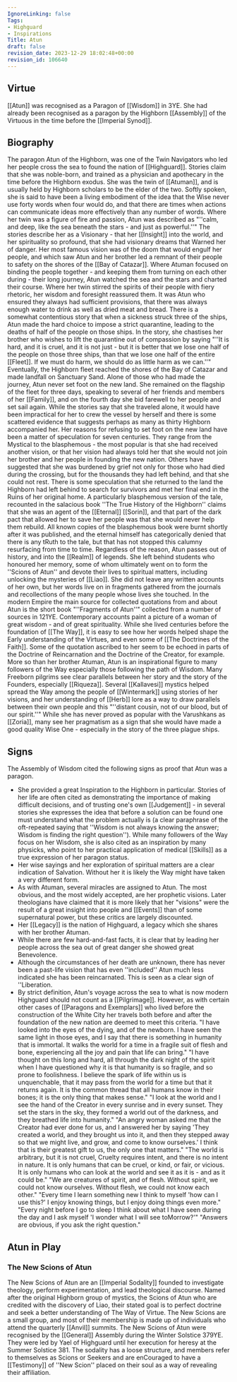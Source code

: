 ```yaml
---
IgnoreLinking: false
Tags:
- Highguard
- Inspirations
Title: Atun
draft: false
revision_date: 2023-12-29 18:02:48+00:00
revision_id: 106640
---
```


## Virtue
[[Atun]] was recognised as a Paragon of [[Wisdom]] in 3YE. She had already been recognised as a paragon by the Highborn [[Assembly]] of the Virtuous in the time before the [[Imperial Synod]].
## Biography
The paragon Atun of the Highborn, was one of the Twin Navigators who led her people cross the sea to found the nation of [[Highguard]]. Stories claim that she was noble-born, and trained as a physician and apothecary in the time before the Highborn exodus. She was the twin of [[Atuman]], and is usually held by Highborn scholars to be the elder of the two. Softly spoken, she is said to have been a living embodiment of the idea that the Wise never use forty words when four would do, and that there are times when actions can  communicate ideas more effectively than any number of words.
Where her twin was a figure of fire and passion, Atun was described as "''calm, and deep, like the sea beneath the stars - and just as powerful.''" The stories describe her as a Visionary - that her [[Insight]] into the world, and her spirituality so profound, that she had visionary dreams that Warned her of danger. Her most famous vision was of the doom that would engulf her people, and which saw Atun and her brother led a remnant of their people to safety on the shores of the [[Bay of Catazar]].
Where Atuman focused on binding the people together - and keeping them from turning on each other during - their long journey, Atun watched the sea and the stars and charted their course. Where her twin stirred the spirits of their people with fiery rhetoric, her wisdom and foresight reassured them. It was Atun who ensured they always had sufficient provisions, that there was always enough water to drink as well as dried meat and bread. There is a somewhat contentious story that when a sickness struck three of the ships, Atun made the hard choice to impose a strict quarantine, leading to the deaths of half of the people on those ships. In the story, she chastises her brother who wishes to lift the quarantine out of compassion by saying "''It is hard, and it is cruel, and it is not just - but it is better that we lose one half of the people on those three ships, than that we lose one half of the entire [[Fleet]]. If we must do harm, we should do as little harm as we can.''"
Eventually, the Highborn fleet reached the shores of the Bay of Catazar and made landfall on Sanctuary Sand. Alone of those who had made the journey, Atun never set foot on the new land. She remained on the flagship of the fleet for three days, speaking to several of her friends and members of her [[Family]], and on the fourth day she bid farewell to her people and set sail again. While the stories say that she traveled alone, it would have been impractical for her to crew the vessel by herself and there is some scattered evidence that suggests perhaps as many as thirty Highborn accompanied her.
Her reasons for refusing to set foot on the new land have been a matter of speculation for seven centuries. They range from the Mystical to the blasphemous - the most popular is that she had received another vision, or that her vision had always told her that she would not join her brother and her people in founding the new nation. Others have suggested that she was burdened by grief not only for those who had died during the crossing, but for the thousands they had left behind, and that she could not rest. There is some speculation that she returned to the land the Highborn had left behind to search for survivors and met her final end in the Ruins of her original home. A particularly blasphemous version of the tale, recounted in the salacious book ''The True History of the Highborn'' claims that she was an agent of the [[Eternal]] [[Sorin]], and that part of the dark pact that allowed her to save her people was that she would never help them rebuild. All known copies of the blasphemous book were burnt shortly after it was published, and the eternal himself has categorically denied that there is any tRuth to the tale, but that has not stopped this calumny resurfacing from time to time.
Regardless of the reason, Atun passes out of history, and into the [[Realm]] of legends. She left behind students who honoured her memory, some of whom ultimately went on to form the ''Scions of Atun'' and devote their lives to spiritual matters, including unlocking the mysteries of [[Liao]]. She did not leave any written accounts of her own, but her words live on in fragments gathered from the journals and recollections of the many people whose lives she touched. In the modern Empire the main source for collected quotations from and about Atun is the short book "''Fragments of Atun''" collected from a number of sources in 121YE.
Contemporary accounts paint a picture of a woman of great wisdom - and of great spirituality. While she lived centuries before the foundation of [[The Way]], it is easy to see how her words helped shape the Early understanding of the Virtues, and even some of [[The Doctrines of the Faith]]. Some of the quotation ascribed to her seem to be echoed in parts of the Doctrine of Reincarnation and the Doctrine of the Creator, for example.
More so than her brother Atuman, Atun is an inspirational figure to many followers of the Way especially those following the path of Wisdom. Many Freeborn pilgrims see clear parallels between her story and the story of the Founders, especially [[Riqueza]]. Several [[Kallavesi]] mystics helped spread the Way among the people of [[Wintermark]] using stories of her visions, and her understanding of [[Herb]] lore as a way to draw parallels between their own people and this "''distant cousin, not of our blood, but of our spirit.''" While she has never proved as popular with the Varushkans as [[Zoria]], many see her pragmatism as a sign that she would have made a good quality Wise One - especially in the story of the three plague ships.
## Signs
The Assembly of Wisdom cited the following signs as proof that Atun was a paragon.
* She provided a great Inspiration to the Highborn in particular. Stories of her life are often cited as demonstrating the importance of making difficult decisions, and of trusting one's own [[Judgement]] - in several stories she expresses the idea that before a solution can be found one must understand what the problem actually is (a clear  paraphrase of the oft-repeated saying that ''Wisdom is not always knowing the answer; Wisdom is finding the right question''). While many followers of the Way focus on her Wisdom, she is also cited as an inspiration by many physicks, who point to her practical application of medical [[Skills]] as a true expression of her paragon status. 
* Her wise sayings and her exploration of spiritual matters are a clear indication of Salvation. Without her it is likely the Way might have taken a very different form.
* As with Atuman, several miracles are assigned to Atun. The most obvious, and the most widely accepted, are her prophetic visions. Later theologians have claimed that it is more likely that her "visions" were the result of a great insight into people and [[Events]] than of some supernatural power, but these critics are largely discounted.
* Her [[Legacy]] is the nation of Highguard, a legacy which she shares with her brother Atuman.
* While there are few hard-and-fast facts, it is clear that by leading her people across the sea out of great danger she showed great Benevolence.
* Although the circumstances of her death are unknown, there has never been a past-life vision that has even ''included'' Atun much less indicated she has been reincarnated. This is seen as a clear sign of ''Liberation.
* By strict definition, Atun's voyage across the sea to what is now modern Highguard should not count as a [[Pilgrimage]]. However, as with certain other cases of [[Paragons and Exemplars]] who lived before the construction of the White City her travels both before and after the foundation of the new nation are deemed to meet this criteria.
"I have looked into the eyes of the dying, and of the newborn. I have seen the same light in those eyes, and I say that there is something in humanity that is immortal. It walks the world for a time in a fragile suit of flesh and bone, experiencing all the joy and pain that life can bring."
"I have thought on this long and hard, all through the dark night of the spirit when I have questioned why it is that humanity is so fragile, and so prone to foolishness. I believe the spark of life within us is unquenchable, that it may pass from the world for a time but that it returns again. It is the common thread that all humans know in their bones; it is the only thing that makes sense."
"I look at the world and I see the hand of the Creator in every sunrise and in every sunset. They set the stars in the sky, they formed a world out of the darkness, and they breathed life into humanity."
"An angry woman asked me that the Creator had ever done for us, and I answered her by saying 'They created a world, and they brought us into it, and then they stepped away so that we might live, and grow, and come to know ourselves.' I think that is their greatest gift to us, the only one that matters."
"The world is arbitrary, but it is not cruel, Cruelty requires intent, and there is no intent in nature. It is only humans that can be cruel, or kind, or fair, or vicious. It is only humans who can look at the world and see it as it is - and as it could be."
"We are creatures of spirit, and of flesh. Without spirit, we could not know ourselves. Without flesh, we could not know each other."
"Every time I learn something new I think to myself 'how can I use this?' I enjoy knowing things, but I enjoy doing things even more."
"Every night before I go to sleep I think about what I have seen during the day and I ask myself 'I wonder what I will see toMorrow?'"
"Answers are obvious, if you ask the right question."
## Atun in Play
### The New Scions of Atun
The New Scions of Atun are an [[Imperial Sodality]] founded to investigate theology, perform experimentation, and lead theological discourse. Named after the original Highborn group of mystics, the Scions of Atun who are credited with the discovery of Liao, their stated goal is to perfect doctrine and seek a better understanding of The Way of Virtue. The New Scions are a small group, and most of their membership is made up of individuals who attend the quarterly [[Anvil]] summits.
The New Scions of Atun were recognised by the [[General]] Assembly during the Winter Solstice 379YE. They were led by Yael of Highguard until her execution for heresy at the Summer Solstice 381. The sodality has a loose structure, and members refer to themselves as Scions or Seekers and are enCouraged to have a [[Testimony]] of ''New Scion'' placed on their soul as a way of revealing their affiliation.